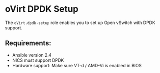 oVirt DPDK Setup
================

The `oVirt.dpdk-setup` role enables you to set up Open vSwitch with DPDK support.


Requirements:
------------

* Ansible version 2.4
* NICS must support DPDK
* Hardware support: Make sure VT-d / AMD-Vi is enabled in BIOS
